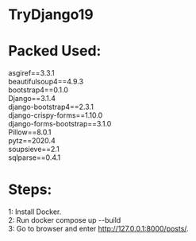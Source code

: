 # TryDjango19

# Packed Used:

asgiref==3.3.1<br/>
beautifulsoup4==4.9.3<br/>
bootstrap4==0.1.0<br/>
Django==3.1.4<br/>
django-bootstrap4==2.3.1<br/>
django-crispy-forms==1.10.0<br/>
django-forms-bootstrap==3.1.0<br/>
Pillow==8.0.1<br/>
pytz==2020.4<br/>
soupsieve==2.1<br/>
sqlparse==0.4.1<br/>

# Steps:

1: Install Docker. <br/>
2: Run docker compose up --build <br/>
3: Go to browser and enter http://127.0.0.1:8000/posts/. <br/>
